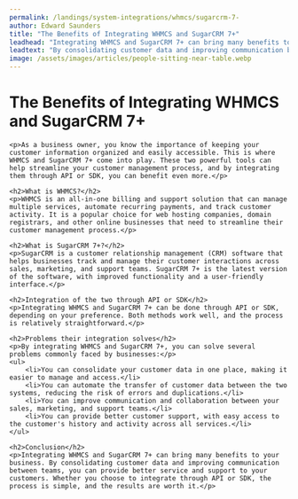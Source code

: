```yaml
---
permalink: /landings/system-integrations/whmcs/sugarcrm-7-
author: Edward Saunders
title: "The Benefits of Integrating WHMCS and SugarCRM 7+"
leadhead: "Integrating WHMCS and SugarCRM 7+ can bring many benefits to your business"
leadtext: "By consolidating customer data and improving communication between teams, you can provide better service and support to your customers. Whether you choose to integrate through API or SDK, the process is simple, and the results are worth it."
image: /assets/images/articles/people-sitting-near-table.webp
---
```

<div class="arttext">	<h1>The Benefits of Integrating WHMCS and SugarCRM 7+</h1>

	<p>As a business owner, you know the importance of keeping your customer information organized and easily accessible. This is where WHMCS and SugarCRM 7+ come into play. These two powerful tools can help streamline your customer management process, and by integrating them through API or SDK, you can benefit even more.</p>

	<h2>What is WHMCS?</h2>
	<p>WHMCS is an all-in-one billing and support solution that can manage multiple services, automate recurring payments, and track customer activity. It is a popular choice for web hosting companies, domain registrars, and other online businesses that need to streamline their customer management process.</p>

	<h2>What is SugarCRM 7+?</h2>
	<p>SugarCRM is a customer relationship management (CRM) software that helps businesses track and manage their customer interactions across sales, marketing, and support teams. SugarCRM 7+ is the latest version of the software, with improved functionality and a user-friendly interface.</p>

	<h2>Integration of the two through API or SDK</h2>
	<p>Integrating WHMCS and SugarCRM 7+ can be done through API or SDK, depending on your preference. Both methods work well, and the process is relatively straightforward.</p>

	<h2>Problems their integration solves</h2>
	<p>By integrating WHMCS and SugarCRM 7+, you can solve several problems commonly faced by businesses:</p>
	<ul>
		<li>You can consolidate your customer data in one place, making it easier to manage and access.</li>
		<li>You can automate the transfer of customer data between the two systems, reducing the risk of errors and duplications.</li>
		<li>You can improve communication and collaboration between your sales, marketing, and support teams.</li>
		<li>You can provide better customer support, with easy access to the customer's history and activity across all services.</li>
	</ul>

	<h2>Conclusion</h2>
	<p>Integrating WHMCS and SugarCRM 7+ can bring many benefits to your business. By consolidating customer data and improving communication between teams, you can provide better service and support to your customers. Whether you choose to integrate through API or SDK, the process is simple, and the results are worth it.</p>
</div>